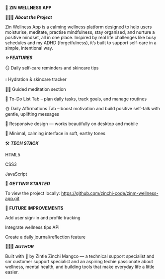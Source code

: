 🌿 **ZIN WELLNESS APP**


🧘🏽‍♀️ _**About the Project**_


Zin Wellness App is a calming wellness platform designed to help users moisturise, meditate, practise mindfulness, stay organised, and nurture a positive mindset, all in one place. Inspired by real life challenges like busy schedules and my ADHD (forgetfulness), it’s built to support self-care in a simple, intentional way.


_**✨ FEATURES**_


🪞 Daily self-care reminders and skincare tips

💧 Hydration & skincare tracker

🧘🏽 Guided meditation section

📝 To-Do List Tab – plan daily tasks, track goals, and manage routines

🌞 Daily Affirmations Tab – boost motivation and build positive self-talk with gentle, uplifting messages

📱 Responsive design — works beautifully on desktop and mobile

🎨 Minimal, calming interface in soft, earthy tones


🛠️ _**TECH STACK**_


HTML5

CSS3

JavaScript


🚀 _**GETTING STARTED**_


To view the project locally:
https://github.com/zinchi-code/zinm-wellness-app.git


🤍 **FUTURE IMPROVEMENTS**


Add user sign-in and profile tracking

Integrate wellness tips API

Create a daily journal/reflection feature

👩🏽‍💻 _**AUTHOR**_

Built with 💚 by Zintle Zinchi Mangco — a technical support specialist and snr customer support specialist and an aspiring techie passionate about wellness, mental health, and building tools that make everyday life a little easier.
